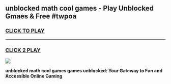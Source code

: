 
## unblocked math cool games - Play Unblocked Gmaes & Free #twpoa
<h3>
<a href="https://premium.freeplayer.one?title=unblocked_math_cool_games&ref=03M">CLICK TO PLAY</a></h3>
<hr>

<h3>
<a href="https://premium.freeplayer.one?title=unblocked_math_cool_games&ref=03M">CLICK 2 PLAY</a>
  
</h3>

<a href="https://premium.freeplayer.one?title=unblocked_math_cool_games&ref=03M"><img src="https://clearcache.store/games.png"></a>


**unblocked math cool games games unblocked: Your Gateway to Fun and Accessible Online Gaming**
